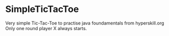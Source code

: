 # SimpleTicTacToe
Very simple Tic-Tac-Toe to practise java foundamentals from hyperskill.org
Only one round player X always starts.
